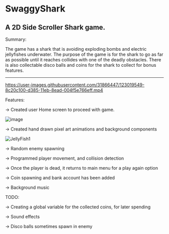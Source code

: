 # SwaggyShark
A 2D Side Scroller Shark game.
--------------------------------------------------------------------------------------------------------------------------------------
Summary:

The game has a shark that is avoiding exploding bombs and electric jellyfishes underwater. The purpose of the game is for the shark to go as far as possible until it reaches collides with one of the deadly obstacles. There is also collectable disco balls and coins for the shark to collect for bonus features. 

--------------------------------------------------------------------------------------------------------------------------------------



https://user-images.githubusercontent.com/31866447/123019549-8c20c100-d385-11eb-8ead-004f5e766eff.mp4

Features:

-> Created user Home screen to proceed with game.

![image](https://user-images.githubusercontent.com/31866447/182462343-d0218ca0-1b6a-4bcc-af42-202db5703d39.png)

-> Created hand drawn pixel art animations and background components

![JellyFish1](https://user-images.githubusercontent.com/31866447/182462063-05e024ab-7fdc-4fcf-b2bc-57a88c12b57d.gif)

-> Random enemy spawning

-> Programmed player movement, and collision detection

-> Once the player is dead, it returns to main menu for a play again option

-> Coin spawning and bank account has been added

-> Background music

TODO:

-> Creating a global variable for the collected coins, for later spending

-> Sound effects

-> Disco balls sometimes spawn in enemy


